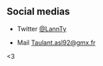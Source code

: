 ## Social medias 

- Twitter [@LannTy](https://twitter.com/LannTy)

- Mail Taulant.asl92@gmx.fr

<3
